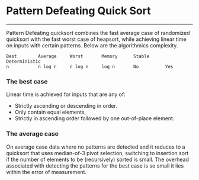 # Pattern Defeating Quick Sort

---

Pattern Defeating quicksort combines the fast average case of randomized quicksort with the fast worst case of heapsort, while achieving linear time on inputs with certain patterns.
Below are the algorithmics complexity.

    Best        Average     Worst       Memory      Stable      Deterministic
    n           n log n     n log n     log n       No          Yes

### The best case

Linear time is achieved for inputs that are any of:

- Strictly ascending or descending in order.
- Only contain equal elements,
- Strictly in ascending order followed by one out-of-place element.

### The average case

On average case data where no patterns are detected and it reduces to a quicksort that uses
median-of-3 pivot selection, switching to insertion sort if the number of elements to be
(recursively) sorted is small. The overhead associated with detecting the patterns for the best case
is so small it lies within the error of measurement.

